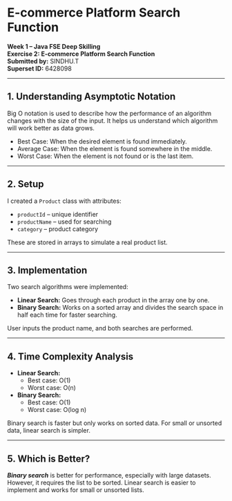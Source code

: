 # E-commerce Platform Search Function

**Week 1 – Java FSE Deep Skilling**  
**Exercise 2: E-commerce Platform Search Function**  
**Submitted by:** SINDHU.T  
**Superset ID:** 6428098

---

## 1. Understanding Asymptotic Notation

Big O notation is used to describe how the performance of an algorithm changes with the size of the input. It helps us understand which algorithm will work better as data grows.

- Best Case: When the desired element is found immediately.
- Average Case: When the element is found somewhere in the middle.
- Worst Case: When the element is not found or is the last item.

---

## 2. Setup

I created a `Product` class with attributes:  
- `productId` – unique identifier  
- `productName` – used for searching  
- `category` – product category  

These are stored in arrays to simulate a real product list.

---

## 3. Implementation

Two search algorithms were implemented:

- **Linear Search:** Goes through each product in the array one by one.
- **Binary Search:** Works on a sorted array and divides the search space in half each time for faster searching.

User inputs the product name, and both searches are performed.

---

## 4. Time Complexity Analysis

- **Linear Search:**  
  - Best case: O(1)  
  - Worst case: O(n)  
- **Binary Search:**  
  - Best case: O(1)  
  - Worst case: O(log n)

Binary search is faster but only works on sorted data. For small or unsorted data, linear search is simpler.

---

## 5. Which is Better?

***Binary search*** is better for performance, especially with large datasets. However, it requires the list to be sorted. Linear search is easier to implement and works for small or unsorted lists.

